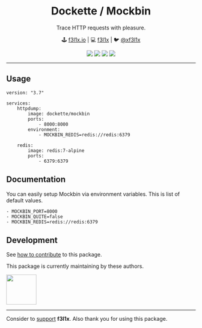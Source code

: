 <h1 align=center>Dockette / Mockbin</h1>

<p align=center>
   Trace HTTP requests with pleasure.
</p>

<p align=center>
🕹 <a href="https://f3l1x.io">f3l1x.io</a> | 💻 <a href="https://github.com/f3l1x">f3l1x</a> | 🐦 <a href="https://twitter.com/xf3l1x">@xf3l1x</a>
</p>

<p align=center>
    <a href="https://hub.docker.com/r/dockette/mockbin/"><img src="https://img.shields.io/docker/stars/dockette/mockbin.svg?style=flat-square"></a>
    <a href="https://hub.docker.com/r/dockette/mockbin/"><img src="https://img.shields.io/docker/pulls/dockette/mockbin.svg?style=flat-square"></a>
    <a href="https://bit.ly/ctteg"><img src="https://img.shields.io/gitter/room/contributte/contributte.svg?style=flat-square"></a>
    <a href="https://github.com/sponsors/f3l1x"><img src="https://img.shields.io/badge/sponsor-me-brightgreen?style=flat-square"></a>
</p>

-----

## Usage

```
version: "3.7"

services:
    httpdump:
        image: dockette/mockbin
        ports:
            - 8000:8000
        environment:
            - MOCKBIN_REDIS=redis://redis:6379

    redis:
        image: redis:7-alpine
        ports:
            - 6379:6379
```

## Documentation

You can easily setup Mockbin via environment variables. This is list of default values.

```
- MOCKBIN_PORT=8000
- MOCKBIN_QUITE=false
- MOCKBIN_REDIS=redis://redis:6379
```

## Development

See [how to contribute](https://contributte.org/contributing.html) to this package.

This package is currently maintaining by these authors.

<a href="https://github.com/f3l1x">
    <img width="80" height="80" src="https://avatars2.githubusercontent.com/u/538058?v=3&s=80">
</a>

-----

Consider to [support](https://github.com/sponsors/f3l1x) **f3l1x**. Also thank you for using this package.
